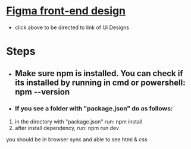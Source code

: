# [Figma front-end design](https://www.figma.com/file/Yn017yQFhCZIDddC8menQT/Utification-views?node-id=0%3A1&t=dgaPizb53y1PsFsV-0)
  * click above to be directed to link of Ui Designs
# Steps
 * ## Make sure npm is installed. You can check if its installed by running in cmd or powershell: npm --version
 * ### If you see a folder with "package.json" do as follows:
 <ol>
  <li> in the directory with "package.json" run: npm install
  <li> after install dependency, run: npm run dev
 </ol>

you should be in browser sync and able to see html & css 

